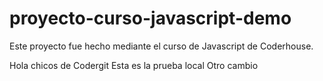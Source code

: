# proyecto-curso-javascript-demo
Este proyecto fue hecho mediante el curso de Javascript de Coderhouse.

Hola chicos de Codergit 
Esta es la prueba local
Otro  cambio